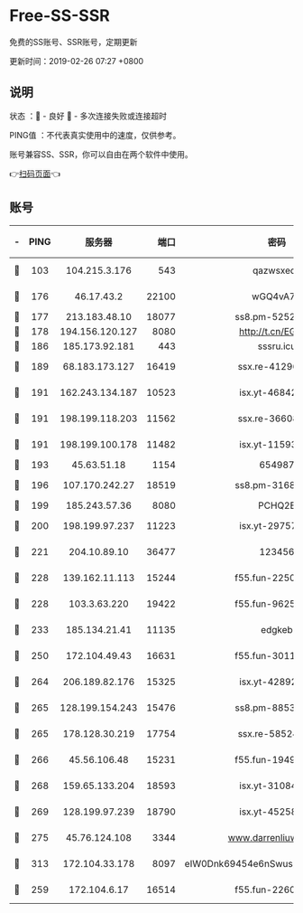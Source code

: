 # Free-SS-SSR

免费的SS账号、SSR账号，定期更新

更新时间：2019-02-26 07:27 +0800

## 说明

状态     ：🙂 - 良好 🙁 - 多次连接失败或连接超时

PING值   ：不代表真实使用中的速度，仅供参考。

账号兼容SS、SSR，你可以自由在两个软件中使用。

👉[扫码页面](https://liesauer.github.io/free-ss-ssr.github.io/)👈

## 账号

|-|PING|服务器|端口|密码|加密方式|区域|
|:----:|:----:|:-----:|-----:|:----:|:----:|:----:|
|🙂|103|104.215.3.176|543|qazwsxedc|aes-256-gcm|JP|
|🙂|176|46.17.43.2|22100|wGQ4vA7D|aes-256-gcm|RU|
|🙂|177|213.183.48.10|18077|ss8.pm-52520376|rc4-md5|RU|
|🙂|178|194.156.120.127|8080|http://t.cn/EGJIyrl|rc4-md5|RU|
|🙂|186|185.173.92.181|443|sssru.icu|rc4-md5|RU|
|🙂|189|68.183.173.127|16419|ssx.re-41296658|aes-256-cfb|US|
|🙂|191|162.243.134.187|10523|isx.yt-46842500|aes-256-cfb|US|
|🙂|191|198.199.118.203|11562|ssx.re-36608339|aes-256-cfb|US|
|🙂|191|198.199.100.178|11482|isx.yt-11593986|aes-256-cfb|US|
|🙂|193|45.63.51.18|1154|654987|chacha20|US|
|🙂|196|107.170.242.27|18519|ss8.pm-31689702|aes-256-cfb|US|
|🙂|199|185.243.57.36|8080|PCHQ2E|rc4-md5|US|
|🙂|200|198.199.97.237|11223|isx.yt-29757197|aes-256-cfb|US|
|🙂|221|204.10.89.10|36477|123456|aes-256-cfb|US|
|🙂|228|139.162.11.113|15244|f55.fun-22509021|aes-256-cfb|SG|
|🙂|228|103.3.63.220|19422|f55.fun-96253224|aes-256-cfb|SG|
|🙂|233|185.134.21.41|11135|edgkeb|aes-256-cfb|GB|
|🙂|250|172.104.49.43|16631|f55.fun-30118165|aes-256-cfb|SG|
|🙂|264|206.189.82.176|15325|isx.yt-42892061|aes-256-cfb|SG|
|🙂|265|128.199.154.243|15476|ss8.pm-88536121|aes-256-cfb|SG|
|🙂|265|178.128.30.219|17754|ssx.re-58524965|aes-256-cfb|SG|
|🙂|266|45.56.106.48|15231|f55.fun-19499704|aes-256-cfb|US|
|🙂|268|159.65.133.204|18593|isx.yt-31084896|aes-256-cfb|SG|
|🙂|269|128.199.97.239|18790|isx.yt-45258206|aes-256-cfb|SG|
|🙂|275|45.76.124.108|3344|www.darrenliuwei.com|aes-256-cfb|AU|
|🙂|313|172.104.33.178|8097|eIW0Dnk69454e6nSwuspv9DmS201tQ0D|aes-256-cfb|SG|
|🙂|259|172.104.6.17|16514|f55.fun-22605717|aes-256-cfb|US|
